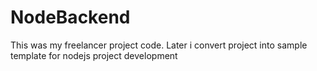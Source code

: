# NodeBackend
This was my freelancer project code. Later i convert project into sample template for nodejs project development
